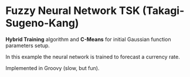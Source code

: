 # Fuzzy Neural Network TSK (Takagi-Sugeno-Kang)
<b>Hybrid Training</b> algorithm and <b>C-Means</b> for initial Gaussian function parameters setup.

In this example the neural network is trained to forecast a currency rate.

Implemented in Groovy (slow, but fun).
